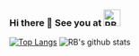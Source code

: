### Hi there 👋 See you at <a href="https://dev.to/qeifar"><img src="https://d2fltix0v2e0sb.cloudfront.net/dev-badge.svg" alt="RB's DEV Profile" height="30" width="30"></a>
[![Top Langs](https://github-readme-stats.vercel.app/api/top-langs/?username=qeifar)](https://github.com/qeifar/github-readme-stats)
![RB's github stats](https://github-readme-stats.vercel.app/api?username=qeifar)
<!--
**qeifar/qeifar** is a ✨ _special_ ✨ repository because its `README.md` (this file) appears on your GitHub profile.

Here are some ideas to get you started:

- 🔭 I’m currently working on ...
- 🌱 I’m currently learning Data Sc
- 👯 I’m looking to collaborate on ...
- 🤔 I’m looking for help with ...
- 💬 Ask me about ...
- 📫 How to reach me: ...
- 😄 Pronouns: ...
- ⚡ Fun fact: ...
-->
